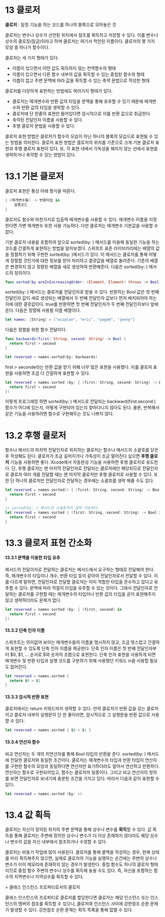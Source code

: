 # 13 클로저

**클로저** : 일정 기능을 하는 코드를 하나의 블록으로 모아놓은 것

클로저는 변수나 상수가 선언된 위치에서 참조를 획득하고 저장할 수 있다. 이를 변수나 상수의 클로징(잠금)이라고 하며 클로저는 여기서 착안된 이름이다. 클로저의 몇 가지 모양 중 하나가 함수이다. 

클로저는 세 가지 형태가 있다.

- 이름이 있으면서 어떤 값도 획득하지 않는 전역함수의 형태
- 이름이 있으면서 다른 함수 내부의 값을 획득할 수 있는 중첩된 함수의 형태
- 이름이 없고 주변 문맥에 따라 값을 획득할 수 있는 축약 문법으로 작성한 형태

클로저를 다양하게 표현하는 방법에도 여러가지 형태가 있다.

- 클로저는 매개변수와 반환 값의 타입을 문맥을 통해 유추할 수 있기 때문에 매개변수와 반환 값의 타입을 생략할 수 있다.
- 클로저에 단 한줄의 표현만 들어있다면 암시적으로 이를 반환 값으로 취급한다.
- 축약된 전달인자 이름을 사용할 수 있다.
- 후행 클로저 문법을 사용할 수 있다. 

클로저 표현 방법은 클로저가 함수의 모습이 아닌 하나의 블록의 모습으로 표현될 수 있는 방법을 의미한다. 클로저 표현 방법은 클로저의 위치를 기준으로 크게 기본 클로저 표현과 후행 클로저 표현이 있다. 또, 각 표현 내에서 가독성을 해치지 않는 선에서 표현을 생략하거나 축약할 수 있는 방법이 있다. 



# 13.1 기본 클로저 

클로저 표현은 통상 아래 형식을 따른다.

```swift
{ (매개변수들) -> 반환타입 in
  	실행코드
}
```

클로저도 함수와 마찬가지로 입출력 매개변수를 사용할 수 있다. 매개변수 이름을 지정한다면 가변 매개변수 또한 사용 가능하다. 다만 클로저는 매개변수 기본값을 사용할 수 없다. 

기본 클로저 내용을 포함하여 앞으로 sorted(by: ) 메서드를 이용해 동일한 기능을 하는 코드를 간결하게 표현하는 방법을 알아보겠다. 스위프트 표준 라이브러리에는 배열의 값을 정렬하기 위해 구현한 sorted(by: )메서드가 있다. 이 메서드는 클로저를 통해 어떻게 정렬할 것인가에 대한 정보를 받아 처리하고 결괏값을 배열로 돌려준다. 기존의 배열은 변경하지 않고 정렬된 배열을 새로 생성하여 반환해준다. 다음은 sorted(by: ) 메서드의 정의이다. 

```swift
func sorted(by areInIncreasingOrder: (Element, Element) throws -> Bool) rethrows -> [Element]
```

sorted(by: ) 메서드는 클로저를 전달인자로 받을 수 있다. 반환하는 Bool 값은 첫 번째 전달인자 값이 새로 생성되는 배열에서 두 번째 전달인자 값보다 먼저 배치되어야 하는지에 대한 결괏값이다. true를 반환하면 첫 번째 전달인자가 두 번째 전달인자보다 앞에 온다.  다음은 정렬에 사용될 이름 배열이다.

```swift
let names: [String] = ["wizplan", "eric", "yagom", "jenny"]
```

다음은 정렬을 위한 함수 전달이다.

```swift
func backwards(first: String, second: String) -> Bool {
  return first > second
}

let reversed = names.sorted(by: backwards)
```

first > seconde라는 반환 값을 받기 위해 너무 많은 표현을 사용했다. 이를 클로저 표현을 사용하면 조금 더 간결하게 표현할 수 있다. 

```swift
let reversed = names.sorted (by: { (first: String, second: String) -> Bool in
  return first > second
})
```

이렇게 프로그래밍 하면 sorted(by: ) 메서드로 전달되는 backward(first:second:) 함수가 어디에 있는지, 어떻게 구현되어 있는지 찾아다니지 않아도 된다. 물론, 반복해서 같은 기능을 사용하려면 함수로 구현해두는 것도 나쁘지 않다. 



# 13.2 후행 클로저

함수나 메서드의 마지막 전달인자로 위치하는 클로저는 함수나 메서드의 소괄호를 닫은 후 작성해도 된다. 클로저가 조금 길어지거나 가독성이 조금 떨어진다 싶으면 **후행 클로저** 기능을 사용하면 좋다. Xcode에서 자동완성 기능을 사용하면 후행 클로저로 유도한다. 단, 후행 클로저는 맨 마지막 전달인자로 전달되는 클로저에만 해당되므로 전달인자로 클로저 여러 개를 전달할 때는 맨 마지막 클로저만 후행 클로저로 사용할 수 있다. 또한 단 하나의 클로저만 전달인자로 전달하는 경우에는 소괄호를 생략 해줄 수도 있다. 

```swift
let reversed = names.sorted() { (first: String, second: String) -> Bool in
  return first > second
}

// sorted(by: ) 메서드의 소괄호까지 생략 가능하다. 
let reversed = names.sorted { (first: String, second: String) -> Bool in
  return first > second
}
```



# 13.3 클로저 표현 간소화

#### 13.3.1 문맥을 이용한 타입 유추

메서드의 전달이자로 전달하는 클로저는 메서드에서 요구하는 형태로 전달해야 한다. 즉, 매개변수의 타입이나 개수, 반환 타입 등이 같아야 전달인자로서 전달할 수 있다. 이를 다르게 말하면, 전달인자로 전달할 클로저는 이미 적합한 타입을 준수하고 있다고 유추할 수 있다. 문맥에 따라 적절히 타입을 유추할 수 있는 것이다. 그래서 전달인자로 전달하는 클로저를 구현할 때는 매개변수의 타입이나 반환 값의 타입을 굳이 표현해주지 않고 생략하더라도 문제가 없다. 

```swift
let reversed = names.sorted (by: { (first, second) in
  return first > second
})
```

#### 13.3.2 단축 인자 이름

스위프트는 의미없어 보이는 매개변수들의 이름을 명시하지 않고, 조금 멋스럽고 간결하게 표현할 수 있도록 단축 인자 이름을 제공한다.  단축 인자 이름은 첫 번째 전달인자부터 \$0, \$1, … 순서로 $와 숫자의 조합으로 표현한다. 단축 인자 표현을 사용하게 되면 매개변수 및 반환 타입과 실행 코드를 구분하기 위해 사용했던 키워드 in을 사용할 필요도 없어진다. 

```swift
let reversed = names.sorted {
  return $0 > $1
}
```

#### 13.3.3 암시적 반환 표현

클로저에서는 return 키워드마저 생략할 수 있다. 만약 클로저가 반환 값을 갖는 클로저이고 클로저 내부의 실행문이 단 한 줄이라면, 암시적으로 그 실행문을 반환 값으로 사용할 수 있다.

```swift
let reversed = names.sorted { $0 > $1 }
```

#### 13.3.4 연산자 함수

비교 연산자는 두 개의 피연산자를 통해 Bool 타입의 반환을 준다. sorted(by: ) 메서드에 전달한 클로저와 동일한 조건이다. 클로저는 매개변수의 타입과 반환 타입이 연산자를 구현한 함수의 모양과 동일하다면 연산자만 표기하더라도 알아서 연산하고 반환하다. 연산자는 함수로 구현되어있고, 함수는 클로저의 일종이다. 그리고 비교 연산자의 정의를 보면 전달인자로 보내기에 충분한 조건을 가지고 있다. 따라서 다음과 같이 표현할 수 있다.

```swift
let reversed = names.sorted (by: >)
```



# 13.4 값 획득

클로저는 자신이 정의된 위치의 주변 문맥을 통해 상수나 변수를 **획득**할 수 있다. 값 획득을 통해 클로저는 주변에 정의한 상수나 변수가 더 이상 존재하지 않더라도 해당 상수나 변수의 값을 자신 내부에서 참조하거나 수정할 수 있다. 

클로저는 비동기 작업에 많이 사용된다. 클로저를 통해 콜백을 작성하는 경우, 현재 상태를 미리 획득해주지 않으면, 실제로 클로저의 기능을 실행하는 순간에는 주변의 상수나 변수가 이미 메모리에 존재하지 않는 경우가 발생한다. 중첩 함수도 하나의 클로저 형태이므로 중첩 함수 주변의 변수나 상수를 획득해 놓을 수도 있다. 즉, 자신을 포함하는 함수의 지역변수나 지역상수를 획득할 수 있다.

\+ 클래스 인스턴스 프로퍼티로서의 클로저

클래스 인스턴스의 프로퍼티로 클로저를 할당한다면 클로저는 해당 인스턴스 또는 인스턴스의 멤버의 참조를 획득할 수 있으나, 클로저와 인스턴스 사이에 강한참조 순환 문제가 발생할 수 있다. 강한참조 순환 문제는 획득 목록을 통해 없앨 수 있다. 